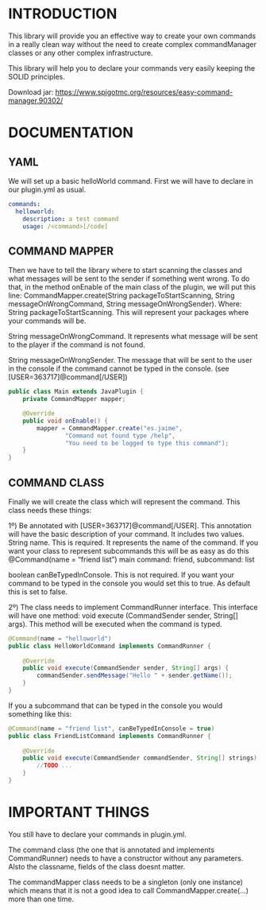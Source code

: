 
# INTRODUCTION

This library will provide you an effective way to create your own commands in a really clean way without the need to create complex commandManager classes or any other complex infrastructure.

This library will help you to declare your commands very easily keeping the SOLID principles.

Download jar: https://www.spigotmc.org/resources/easy-command-manager.90302/

# DOCUMENTATION

## YAML

We will set up a basic helloWorld command. First we will have to declare in our plugin.yml as usual.

```yaml
commands:
  helloworld:
    description: a test command
    usage: /<command>[/code]
```

## COMMAND MAPPER

Then we have to tell the library where to start scanning the classes and what messages will be sent to the sender if something went wrong. To do that, in the method onEnable of the main class of the plugin, we will put this line: CommandMapper.create(String packageToStartScanning, String messageOnWrongCommand, String messageOnWrongSender). Where:
String packageToStartScanning. This will represent your packages where your commands will be.

String messageOnWrongCommand. It represents what message will be sent to the player if the command is not found.

String messageOnWrongSender. The message that will be sent to the user in the console if the command cannot be typed in the console. (see [USER=363717]@command[/USER])

```java
public class Main extends JavaPlugin {
    private CommandMapper mapper;

    @Override
    public void onEnable() {
        mapper = CommandMapper.create("es.jaime",
                "Command not found type /help",
                "You need to be logged to type this command");
    }
}
```

## COMMAND CLASS

Finally we will create the class which will represent the command. This class needs these things:

1º)  Be annotated with [USER=363717]@command[/USER]. This annotation will have the basic description of your command. It includes two values.
String name. This is required. It represents the name of the command. If you want your class to represent subcommands this will be as easy as do this @Command(name = “friend list”) main command: friend, subcommand: list

boolean canBeTypedInConsole. This is not required. If you want your command to be typed in the console you would set this to true. As default this is set to false.

2º)  The class needs to implement CommandRunner interface. This interface will have one method: void execute (CommandSender sender, String[] args). This method will be executed when the command is typed.

```java
@Command(name = "helloworld")
public class HelloWorldCommand implements CommandRunner {
 
    @Override
    public void execute(CommandSender sender, String[] args) {
        commandSender.sendMessage("Hello " + sender.getName());
    }
}
```

If you a subcommand that can be typed in the console you would something like this:

```java
@Command(name = "friend list", canBeTypedInConsole = true)
public class FriendListCommand implements CommandRunner {
 
    @Override
    public void execute(CommandSender commandSender, String[] strings) {
        //TODO ...
    }
}
```

# IMPORTANT THINGS

You still have to declare your commands in plugin.yml.

The command class (the one that is annotated and implements CommandRunner) needs to have a constructor without any parameters. Alsto the classname, fields of the class doesnt matter.

The commandMapper class needs to be a singleton (only one instance) which means that it is not a good idea to call CommandMapper.create(...) more than one time.
